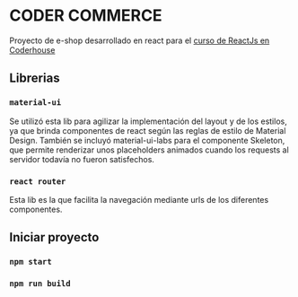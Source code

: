 # CODER COMMERCE

Proyecto de e-shop desarrollado en react para el [curso de ReactJs en Coderhouse](https://www.coderhouse.com/online/reactjs)

## Librerias
### `material-ui`
Se utilizó esta lib para agilizar la implementación del layout y de los estilos, ya que brinda componentes de react según las reglas de estilo de Material Design.
También se incluyó material-ui-labs para el componente Skeleton, que permite renderizar unos placeholders animados cuando los requests al servidor todavía no fueron satisfechos.

### `react router`
Esta lib es la que facilita la navegación mediante urls de los diferentes componentes.


## Iniciar proyecto

### `npm start`

### `npm run build`
